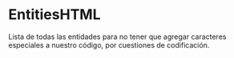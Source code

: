 # EntitiesHTML
Lista de todas las entidades para no tener que agregar caracteres especiales a nuestro código, por cuestiones de codificación.

